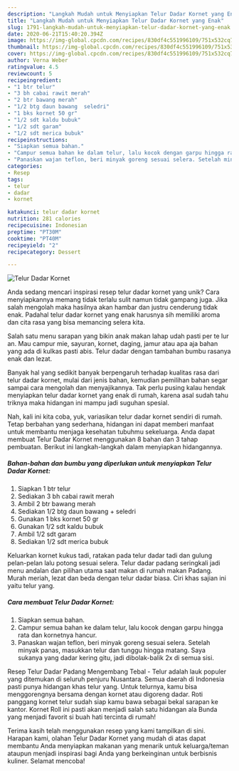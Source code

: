 ```yaml
---
description: "Langkah Mudah untuk Menyiapkan Telur Dadar Kornet yang Enak"
title: "Langkah Mudah untuk Menyiapkan Telur Dadar Kornet yang Enak"
slug: 1791-langkah-mudah-untuk-menyiapkan-telur-dadar-kornet-yang-enak
date: 2020-06-21T15:40:20.394Z
image: https://img-global.cpcdn.com/recipes/830df4c551996109/751x532cq70/telur-dadar-kornet-foto-resep-utama.jpg
thumbnail: https://img-global.cpcdn.com/recipes/830df4c551996109/751x532cq70/telur-dadar-kornet-foto-resep-utama.jpg
cover: https://img-global.cpcdn.com/recipes/830df4c551996109/751x532cq70/telur-dadar-kornet-foto-resep-utama.jpg
author: Verna Weber
ratingvalue: 4.5
reviewcount: 5
recipeingredient:
- "1 btr telur"
- "3 bh cabai rawit merah"
- "2 btr bawang merah"
- "1/2 btg daun bawang  seledri"
- "1 bks kornet 50 gr"
- "1/2 sdt kaldu bubuk"
- "1/2 sdt garam"
- "1/2 sdt merica bubuk"
recipeinstructions:
- "Siapkan semua bahan."
- "Campur semua bahan ke dalam telur, lalu kocok dengan garpu hingga rata dan kornetnya hancur."
- "Panaskan wajan teflon, beri minyak goreng sesuai selera. Setelah minyak panas, masukkan telur dan tunggu hingga matang. Saya sukanya yang dadar kering gitu, jadi dibolak-balik 2x di semua sisi."
categories:
- Resep
tags:
- telur
- dadar
- kornet

katakunci: telur dadar kornet 
nutrition: 281 calories
recipecuisine: Indonesian
preptime: "PT30M"
cooktime: "PT40M"
recipeyield: "2"
recipecategory: Dessert

---
```



![Telur Dadar Kornet](https://img-global.cpcdn.com/recipes/830df4c551996109/751x532cq70/telur-dadar-kornet-foto-resep-utama.jpg)

Anda sedang mencari inspirasi resep telur dadar kornet yang unik? Cara menyiapkannya memang tidak terlalu sulit namun tidak gampang juga. Jika salah mengolah maka hasilnya akan hambar dan justru cenderung tidak enak. Padahal telur dadar kornet yang enak harusnya sih memiliki aroma dan cita rasa yang bisa memancing selera kita.

Salah satu menu sarapan yang bikin anak makan lahap udah pasti per te lur an. Mau campur mie, sayuran, kornet, daging, jamur atau apa aja bahan yang ada di kulkas pasti abis. Telur dadar dengan tambahan bumbu rasanya enak dan lezat.

Banyak hal yang sedikit banyak berpengaruh terhadap kualitas rasa dari telur dadar kornet, mulai dari jenis bahan, kemudian pemilihan bahan segar sampai cara mengolah dan menyajikannya. Tak perlu pusing kalau hendak menyiapkan telur dadar kornet yang enak di rumah, karena asal sudah tahu triknya maka hidangan ini mampu jadi suguhan spesial.


Nah, kali ini kita coba, yuk, variasikan telur dadar kornet sendiri di rumah. Tetap berbahan yang sederhana, hidangan ini dapat memberi manfaat untuk membantu menjaga kesehatan tubuhmu sekeluarga. Anda dapat membuat Telur Dadar Kornet menggunakan 8 bahan dan 3 tahap pembuatan. Berikut ini langkah-langkah dalam menyiapkan hidangannya.

<!--inarticleads1-->

##### Bahan-bahan dan bumbu yang diperlukan untuk menyiapkan Telur Dadar Kornet:

1. Siapkan 1 btr telur
1. Sediakan 3 bh cabai rawit merah
1. Ambil 2 btr bawang merah
1. Sediakan 1/2 btg daun bawang + seledri
1. Gunakan 1 bks kornet 50 gr
1. Gunakan 1/2 sdt kaldu bubuk
1. Ambil 1/2 sdt garam
1. Sediakan 1/2 sdt merica bubuk


Keluarkan kornet kukus tadi, ratakan pada telur dadar tadi dan gulung pelan-pelan lalu potong sesuai selera. Telur dadar padang seringkali jadi menu andalan dan pilihan utama saat makan di rumah makan Padang. Murah meriah, lezat dan beda dengan telur dadar biasa. Ciri khas sajian ini yaitu telur yang. 

<!--inarticleads2-->

##### Cara membuat Telur Dadar Kornet:

1. Siapkan semua bahan.
1. Campur semua bahan ke dalam telur, lalu kocok dengan garpu hingga rata dan kornetnya hancur.
1. Panaskan wajan teflon, beri minyak goreng sesuai selera. Setelah minyak panas, masukkan telur dan tunggu hingga matang. Saya sukanya yang dadar kering gitu, jadi dibolak-balik 2x di semua sisi.


Resep Telur Dadar Padang Mengembang Tebal - Telur adalah lauk populer yang ditemukan di seluruh penjuru Nusantara. Semua daerah di Indonesia pasti punya hidangan khas telur yang. Untuk telurnya, kamu bisa menggorengnya bersama dengan kornet atau digoreng dadar. Roti panggang kornet telur sudah siap kamu bawa sebagai bekal sarapan ke kantor. Kornet Roll ini pasti akan menjadi salah satu hidangan ala Bunda yang menjadi favorit si buah hati tercinta di rumah! 

Terima kasih telah menggunakan resep yang kami tampilkan di sini. Harapan kami, olahan Telur Dadar Kornet yang mudah di atas dapat membantu Anda menyiapkan makanan yang menarik untuk keluarga/teman ataupun menjadi inspirasi bagi Anda yang berkeinginan untuk berbisnis kuliner. Selamat mencoba!
